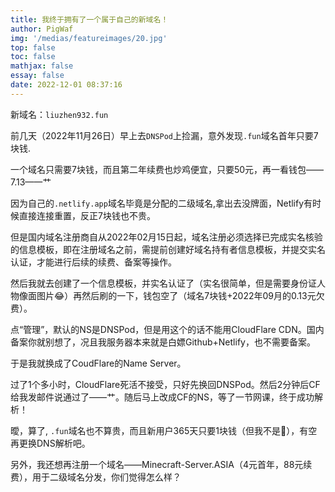 ```yaml
---
title: 我终于拥有了一个属于自己的新域名！
author: PigWaf
img: '/medias/featureimages/20.jpg'
top: false
toc: false
mathjax: false
essay: false
date: 2022-12-01 08:37:16
---
```


新域名：`liuzhen932.fun`
<!-- more -->
前几天（2022年11月26日）早上去`DNSPod`上捡漏，意外发现`.fun`域名首年只要7块钱.

一个域名只需要7块钱，而且第二年续费也炒鸡便宜，只要50元，再一看钱包——7.13——艹

因为自己的`.netlify.app`域名毕竟是分配的二级域名,拿出去没牌面，Netlify有时候直接连接重置，反正7块钱也不贵。

但是国内域名注册商自从2022年02月15日起，域名注册必须选择已完成实名核验的信息模板，即在注册域名之前，需提前创建好域名持有者信息模板，并提交实名认证，才能进行后续的续费、备案等操作。

然后我就去创建了一个信息模板，并实名认证了（实名很简单，但是需要身份证人物像面图片😂）再然后刷的一下，钱包空了（域名7块钱+2022年09月的0.13元欠费）。

点“管理”，默认的NS是DNSPod，但是用这个的话不能用CloudFlare CDN。国内备案你就别想了，况且我服务器本来就是白嫖Github+Netlify，也不需要备案。

于是我就换成了CoudFlare的Name Server。

过了1个多小时，CloudFlare死活不接受，只好先换回DNSPod。然后2分钟后CF给我发邮件说通过了——艹。随后马上改成CF的NS，等了一节网课，终于成功解析！

曖，算了, `.fun`域名也不算贵，而且新用户365天只要1块钱（但我不是🤣），有空再更换DNS解析吧。

另外，我还想再注册一个域名——Minecraft-Server.ASIA（4元首年，88元续费），用于二级域名分发，你们觉得怎么样？